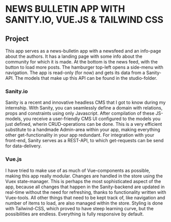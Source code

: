 # NEWS BULLETIN APP WITH SANITY.IO, VUE.JS & TAILWIND CSS

## Project
This app serves as a news-bulletin app with a newsfeed and an info-page about the authors. It has a landing page with some info about the community for which it is made.
At the bottom is the news feed, with the button to load more posts. The hamburger top-left opens a side-menu with navigation. The app is read-only (for now) and gets its data from a Sanity-API. The models that make up this API can be found in the studio-folder. 

### Sanity.io
Sanity is a recent and innovative headless CMS that I got to know during my internship. With Sanity, you can seamlessly define a domain with relations, props and constraints using only Javascript. After compilation of these JS-models, you receive a user-friendly CMS UI configured to the models you just defined, wherin CRUD-operations can be done. This is a very efficient substitute to a handmade Admin-area within your app, making everything other get-functionality in your app redundant. For integration with your front-end, Sanity serves as a REST-API, to which get-requests can be send for data-delivery.

### Vue.js
I have tried to make use of as much of Vue-components as possible, making this app really modular. Changes are handled in the store using the Vuex state-manager.
This is perhaps the most sophisticated aspect of the app, because all changes that happen in the Sanity-backend are updated in real-time without the need for refreshing, thanks to functionality written with Vuex-tools. All other things that need to be kept track of, like navigation and number of items to load, are also managed within the store. Styling is done with Tailwind-CSS, which proved to have steep learning curve, but the possibilities are endless. Everything is fully responsive by default. 
